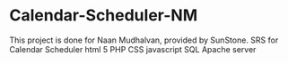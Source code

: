 # Calendar-Scheduler-NM

This project is done for Naan Mudhalvan, provided by SunStone. 
SRS for Calendar Scheduler
html 5
PHP
CSS
javascript
SQL
Apache server
